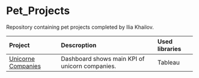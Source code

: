 # Pet_Projects

Repository containing pet projects completed by Ilia Khailov.

| Project                                                                                         | Descroption                                    | Used libraries |
| :-----------------------------------------------------------------------------------------------| :----------------------------------------------| :--------------|
| [Unicorne Companies](https://github.com/AstartesXX/pet_projects/tree/main/Unicorne%20Companies) | Dashboard shows main KPI of unicorn companies. | Tableau        |

